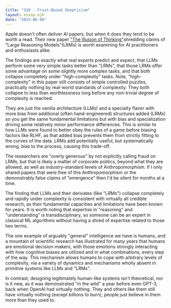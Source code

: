 ```yaml
---
title: "310 - Fruit-Based Skepticism"
layout: essay.njk
date: "2025-06-08"
---
```


Apple doesn't often deliver AI papers, but when it does they tend to be worth a read. Their new paper ["The Illusion of Thinking"](https://ml-site.cdn-apple.com/papers/the-illusion-of-thinking.pdf)shredding claims of "Large Reasoning Models"(LRMs) is worth examining for AI practitioners and enthusiasts alike.

The findings are exactly what real experts predict and expect, that LLMs perform some very simple tasks better than "LRMs", that those LRMs offer some advantage on some slightly more complex tasks, and that both collapse completely under "high-complexity" tasks. Note, "high-complexity" in this paper still consists of simple controlled puzzles, practically nothing by real-world standards of complexity. They both collapse to less than worthlessness long before any non-trivial degree of complexity is reached.
 
They are just the vanilla architecture (LLMs) and a specialty flavor with more bias from additional (often hand-engineered) structures added (LRMs) so you get the same fundamental limitations but with bias and specialization driving some relatively minor performance differences. This is similar to how LLMs were found to better obey the rules of a game before biasing factors like RLHF, as that added bias prevents them from strictly fitting to the curves of the data. LRMs add potentially useful, but systematically wrong, bias to the process, causing this trade-off.

The researchers are "overly generous" by not explicitly calling fraud on LRMs, but that is likely a matter of corporate politics, beyond what they are allowed, as well as industry-standard levels of Anthropomorphism. If I only shared papers that were free of this Anthropomorphism or the demonstrably false claims of "emergence" then I'd be silent for months at a time.
 
The finding that LLMs and their derivates (like "LRMs") collapse completely and rapidly under complexity is consistent with virtually all credible research, as their fundamental capacities and limitations have been known for years. It is worth noting that expertise in "reasoning" and "understanding" is transdisciplinary, so someone can be an expert in classical ML algorithms without having a shred of expertise related to those two terms.
 
The one example of arguably "general" intelligence we have is humans, and a mountain of scientific research has illustrated for many years that humans are emotional decision-makers, with those emotions strongly interacting with how cognitive biases are utilized and in what combinations, every step of the way. This mechanism allows humans to cope with arbitrary levels of complexity, via a variety of dynamics and mechanisms wholly absent in primitive systems like LLMs and "LRMs". 
 
In contrast, designing legitimately human-like systems isn't theoretical, nor is it new, as it was demonstrated "in the wild" a year before even GPT-3, back when OpenAI had virtually nothing. They and others like them still have virtually nothing (except billions to burn), people just believe in them more than they used to.